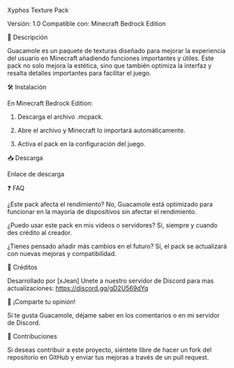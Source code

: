 Xyphos Texture Pack

Versión: 1.0
Compatible con: Minecraft Bedrock Edition

📜 Descripción

Guacamole es un paquete de texturas diseñado para mejorar la experiencia del usuario en Minecraft añadiendo funciones importantes y útiles. Este pack no solo mejora la estética, sino que también optimiza la interfaz y resalta detalles importantes para facilitar el juego.

🛠 Instalación

En Minecraft Bedrock Edition:

1. Descarga el archivo .mcpack.


2. Abre el archivo y Minecraft lo importará automáticamente.


3. Activa el pack en la configuración del juego.



📥 Descarga

Enlace de descarga

❓ FAQ

¿Este pack afecta el rendimiento?
No, Guacamole está optimizado para funcionar en la mayoría de dispositivos sin afectar el rendimiento.

¿Puedo usar este pack en mis videos o servidores?
Sí, siempre y cuando des crédito al creador.

¿Tienes pensado añadir más cambios en el futuro?
Sí, el pack se actualizará con nuevas mejoras y compatibilidad.

🤝 Créditos

Desarrollado por [xJean]
Unete a nuestro servidor de Discord para mas actualizaciones: https://discord.gg/gD2U569dYq

📢 ¡Comparte tu opinión!

Si te gusta Guacamole, déjame saber en los comentarios o en mi servidor de Discord.

📌 Contribuciones

Si deseas contribuir a este proyecto, siéntete libre de hacer un fork del repositorio en GitHub y enviar tus mejoras a través de un pull request.


